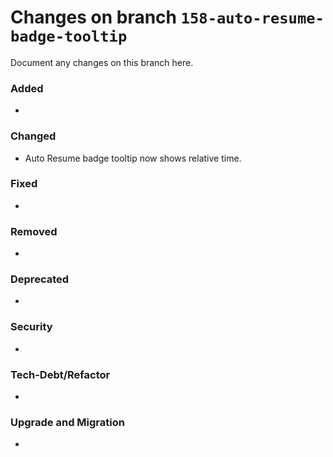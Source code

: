 # Changes on branch `158-auto-resume-badge-tooltip`
Document any changes on this branch here.
### Added
-

### Changed
- Auto Resume badge tooltip now shows relative time.

### Fixed
-

### Removed
-

### Deprecated
-

### Security
-

### Tech-Debt/Refactor
-

### Upgrade and Migration
-
